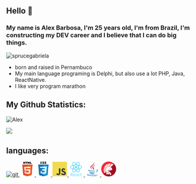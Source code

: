 ## Hello 👋

### My name is Alex Barbosa, I'm 25 years old, I'm from Brazil, I'm constructing my DEV career and I believe that I can do big things.

<p align="left"> <img src="https://komarev.com/ghpvc/?username=PedroSouza157998&label=Profile%20views&color=0e75b6&style=flat" alt="sprucegabriela" /> </p>

- born and raised in Pernambuco
- My main language programing is Delphi, but also use a lot PHP, Java, ReactNative.
- I like very program marathon


## My Github Statistics:
<p><img align="center" src="https://github-readme-stats.vercel.app/api?username=alexbarbosads&show_icons=true&locale=en" alt="Alex" /></p>
  <img aling="left" src="https://github-readme-stats.vercel.app/api/top-langs/?username=alexbarbosads&&langs_count=8&count_private=true&layout=compact&hide=Jupyter%20Notebook"/>



## languages: 

<p align="left">   
  <a href="https://git-scm.com/" target="_blank">
    <img src="https://www.vectorlogo.zone/logos/git-scm/git-scm-icon.svg" alt="git" width="40" height="40"/>
  </a> 
  <a href="https://www.w3.org/html/" target="_blank">
    <img src="https://raw.githubusercontent.com/devicons/devicon/master/icons/html5/html5-original-wordmark.svg" alt="html5" width="40" height="40"/> 
  </a>
  <a href="https://www.w3schools.com/css/" target="_blank"> 
    <img src="https://raw.githubusercontent.com/devicons/devicon/master/icons/css3/css3-original-wordmark.svg" alt="css3" width="40" height="40"/> 
  </a> 
  <a href="https://developer.mozilla.org/en-US/docs/Web/JavaScript" target="_blank">
    <img src="https://raw.githubusercontent.com/devicons/devicon/master/icons/javascript/javascript-original.svg" alt="javascript" width="40" height="40"/> 
  </a>  
  <a href="https://reactjs.org/" target="_blank">
    <img src="https://raw.githubusercontent.com/devicons/devicon/master/icons/react/react-original-wordmark.svg" alt="react" width="40" height="40"/> 
  </a> 
  <a href="https://www.java.com" target="_blank"> 
    <img src="https://raw.githubusercontent.com/devicons/devicon/master/icons/java/java-original.svg" alt="Java" width="40" height="40"/> 
  </a> 
  <a href="https://www.embarcadero.com" target="_blank"> 
    <img src="https://github.com/alexbarbosads/alexbarbosads/blob/main/Delphi_Language_Logo.png?raw=true" alt="typescript" width="40" height="40"/> 
  </a> 
</p>

